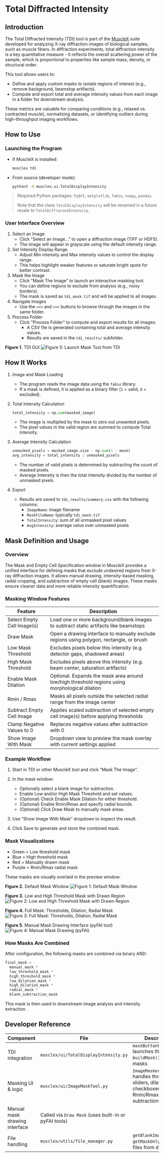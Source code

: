 # Total Diffracted Intensity



## Introduction

The Total Diffracted Intensity (TDI) tool is part of the [MuscleX](https://github.com/biocatiit/musclex) suite developed for analyzing X-ray diffraction images of biological samples, such as muscle fibers. In diffraction experiments, total diffraction intensity is a key quantitative measure - it reflects the overall scattering power of the sample, which is proportional to properties like sample mass, density, or structural order.

This tool allows users to:

- Define and apply custom masks to isolate regions of interest (e.g., remove background, beamstop artifacts).
- Compute and export total and average intensity values from each image in a folder for downstream analysis.

These metrics are valuable for comparing conditions (e.g., relaxed vs. contracted muscle), normalizing datasets, or identifying outliers during high-throughput imaging workflows.




## How to Use

### Launching the Program

- If MuscleX is installed:

  ```bash
  musclex tdi
  ```

- From source (developer mode):

  ```bash
  python3 -m musclex.ui.TotalDisplayIntensity
  ```

> Required Python packages: `PyQt5`, `matplotlib`, `fabio`, `numpy`, `pandas`.
>
> Note that the class `TotalDisplayIntensity` will be renamed in a future resale to `TotalDiffractedIntensity`.



### User Interface Overview

1. Select an Image
   - Click "Select an Image..." to open a diffraction image (TIFF or HDF5).
   - The image will appear in grayscale using the default intensity range.
2. Set Intensity Display Range
   - Adjust Min intensity and Max intensity values to control the display range.
   - This helps highlight weaker features or saturate bright spots for better contrast.
3. Mask the Image
   - Click "Mask The Image" to launch an interactive masking tool.
   - You can define regions to exclude from analysis (e.g., noisy borders).
   - The mask is saved as `tdi_mask.tif` and will be applied to all images.
4. Navigate Images
   - Use the `<<<` and `>>>` buttons to browse through the images in the same folder.
5. Process Folder
   - Click "Process Folder" to compute and export results for all images:
     - A CSV file is generated containing total and average intensity values.
     - Results are saved in the `tdi_results/` subfolder.



**Figure 1.** TDI GUI
![Figure 5: Launch Mask Tool from TDI](../../images/TDI/tdi-window.png)



## How It Works

1. Image and Mask Loading

   - The program reads the image data using the `fabio` library.
   - If a mask is defined, it is applied as a binary filter (`1` = valid, `0` = excluded).

2. Total Intensity Calculation

   ```python
   total_intensity = np.sum(masked_image)
   ```

   - The image is multiplied by the mask to zero out unwanted pixels.
   - The pixel values in the valid region are summed to compute Total Intensity.

3. Average Intensity Calculation

   ```python
   unmasked_pixels = masked_image.size - np.sum(1 - mask)
   avg_intensity = total_intensity / unmasked_pixels
   ```

   - The number of valid pixels is determined by subtracting the count of masked pixels.
   - Average Intensity is then the total intensity divided by the number of unmasked pixels.

4. Export

   - Results are saved to `tdi_results/summary.csv` with the following columns:
     - `ImageName`: image filename
     - `MaskFileName`: typically `tdi_mask.tif`
     - `TotalIntensity`: sum of all unmasked pixel values
     - `AvgIntensity`: average value over unmasked pixels



## Mask Definition and Usage

### Overview

The Mask and Empty Cell Specification window in MuscleX provides a unified interface for defining masks that exclude undesired regions from X-ray diffraction images. It allows manual drawing, intensity-based masking, radial cropping, and subtraction of empty cell (blank) images. These masks ensure cleaner data and more reliable intensity quantification.



### Masking Window Features

| Feature                        | Description                                                                                    |
| ------------------------------ | ---------------------------------------------------------------------------------------------- |
| Select Empty Cell Image(s) | Load one or more background/blank images to subtract static artifacts like beamstops           |
| Draw Mask                  | Open a drawing interface to manually exclude regions using polygon, rectangle, or brush        |
| Low Mask Threshold         | Excludes pixels below this intensity (e.g. detector gaps, shadowed areas)                  |
| High Mask Threshold        | Excludes pixels above this intensity (e.g. beam center, saturation artifacts)              |
| Enable Mask Dilation       | Optional. Expands the mask area around low/high threshold regions using morphological dilation |
| Rmin / Rmax                | Masks all pixels outside the selected radial range from the image center                   |
| Subtract Empty Cell Image  | Applies scaled subtraction of selected empty cell image(s) before applying thresholds          |
| Clamp Negative Values to 0 | Replaces negative values after subtraction with 0                                              |
| Show Image With Mask       | Dropdown view to preview the mask overlay with current settings applied                        |



### Example Workflow

1. Start in TDI or other MuscleX tool and click “Mask The Image”.
2. In the mask window:

   * Optionally select a blank image for subtraction.
   * Enable Low and/or High Mask Threshold and set values.
   * (Optional) Check Enable Mask Dilation for either threshold.
   * (Optional) Enable Rmin/Rmax and specify radial bounds.
   * (Optional) Click Draw Mask to manually mask areas.
3. Use “Show Image With Mask” dropdown to inspect the result.
4. Click Save to generate and store the combined mask.



### Mask Visualizations

* Green = Low threshold mask
* Blue = High threshold mask
* Red = Manually drawn mask
* Purple = Rmin/Rmax radial mask

These masks are visually overlaid in the preview window:

**Figure 2.** Default Mask Window
![Figure 1: Default Mask Window](../../images/TDI/mask-window.png)

**Figure 3.** Low and High Threshold Mask with Drawn Region
![Figure 2: Low and High Threshold Mask with Drawn Region](../../images/TDI/mask-with-low-and-high-thresholds.png)

**Figure 4.** Full Mask: Thresholds, Dilation, Radial Mask
![Figure 3: Full Mask: Thresholds, Dilation, Radial Mask](../../images/TDI/mask-with-rmin-rmax.png)

**Figure 5.** Manual Mask Drawing Interface (pyFAI tool)
![Figure 4: Manual Mask Drawing (pyFAI)](../../images/TDI/pyfai-drawmask.png)




### How Masks Are Combined

After configuration, the following masks are combined via binary AND:

```python
final_mask =
  manual_mask *
  low_threshold_mask *
  high_threshold_mask *
  low_dilation_mask *
  high_dilation_mask *
  radial_mask *
  blank_subtraction_mask
```

This mask is then used in downstream image analysis and intensity extraction.



## Developer Reference

| Component                     | File                                                  | Description                                                                                      |
| ----------------------------- | ----------------------------------------------------- | ------------------------------------------------------------------------------------------------ |
| TDI integration               | `musclex/ui/TotalDisplayIntensity.py`                 | `maskButtonClicked()` launches the tool; `buildMask()` loads masks                               |
| Masking UI & logic            | `musclex/ui/ImageMaskTool.py`                         | `ImageMaskerWindow` handles threshold sliders, dilation checkboxes, Rmin/Rmax, subtraction logic |
| Manual mask drawing interface | Called via `Draw Mask` (uses built-in or pyFAI tools) |                                                                                                  |
| File handling                 | `musclex/utils/file_manager.py`                       | `getBlankImageAndMask`, `getMaskOnly` parse files from disk                                      |



